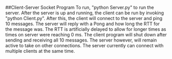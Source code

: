 ##Client-Server Socket Program
To run, "python Server.py" to run the server. After the server is up and running, the client can be run by invoking "python Client.py". After this, the client will connect to the server and ping 10 messages. The server will reply with a Pong and how long the RTT for the message was. The RTT is artificially delayed to allow for longer times as times on server were reaching 0 ms. The client program will shut down after sending and receiving all 10 messages. The server however, will remain active to take on other connections. The server currently can connect with multiple clients at the same time.
